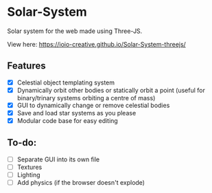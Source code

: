 # Solar-System
Solar system for the web made using Three-JS.

View here: https://ioio-creative.github.io/Solar-System-threejs/

## Features
- [X] Celestial object templating system
- [X] Dynamically orbit other bodies or statically orbit a point (useful for binary/trinary systems orbiting a centre of mass)
- [X] GUI to dynamically change or remove celestial bodies
- [X] Save and load star systems as you please
- [X] Modular code base for easy editing

## To-do:
- [ ] Separate GUI into its own file
- [ ] Textures
- [ ] Lighting
- [ ] Add physics (if the browser doesn't explode)
